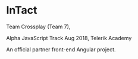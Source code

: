 # InTact

Team Crossplay (Team 7), 

Alpha JavaScript Track Aug 2018, Telerik Academy

An official partner front-end Angular project.

